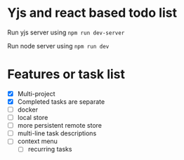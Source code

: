 # Yjs and react based todo list

Run yjs server using `npm run dev-server`

Run node server using `npm run dev`

# Features or task list

- [x] Multi-project
- [x] Completed tasks are separate
- [ ] docker
- [ ] local store
- [ ] more persistent remote store
- [ ] multi-line task descriptions
- [ ] context menu
  - [ ] recurring tasks
